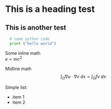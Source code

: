 # This is a heading test
## This is another test

```python
  # some python code
  print ("hello world")
```

Some inline math   
$e=mc^2$

Midline math
$$\int_\Omega \nabla u \cdot \nabla v~dx = \int_\Omega fv~dx$$

Simple list:
* item 1
* item 2
